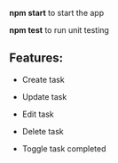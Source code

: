 **npm start** to start the app

**npm test** to run unit testing

## Features:

- Create task

- Update task

- Edit task

- Delete task

- Toggle task completed


